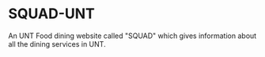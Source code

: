 # SQUAD-UNT
An UNT Food dining website called "SQUAD" which gives information about all the dining services in UNT.
